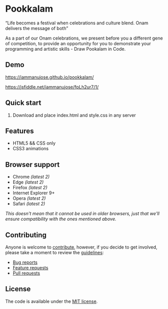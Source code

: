 # Pookkalam

“Life becomes a festival when celebrations and culture blend. Onam delivers the message of both”

As a part of our Onam celebrations, we present before you a different gene of competition, to provide an opportunity for you to demonstrate your programming and artistic skills -  Draw Pookalam in Code.

## Demo

https://iammanujose.github.io/pookkalam/

https://jsfiddle.net/iammanujose/fpLh2ur7/1/


## Quick start

1. Download and place index.html and style.css in any server


## Features

* HTML5 && CSS only
* CSS3 animations


## Browser support

* Chrome *(latest 2)*
* Edge *(latest 2)*
* Firefox *(latest 2)*
* Internet Explorer 9+
* Opera *(latest 2)*
* Safari *(latest 2)*

*This doesn't mean that it cannot be used in older browsers,
just that we'll ensure compatibility with the ones mentioned above.*


## Contributing

Anyone is welcome to [contribute](.github/CONTRIBUTING.md),
however, if you decide to get involved, please take a moment to review
the [guidelines](.github/CONTRIBUTING.md):

* [Bug reports](.github/CONTRIBUTING.md#bugs)
* [Feature requests](.github/CONTRIBUTING.md#features)
* [Pull requests](.github/CONTRIBUTING.md#pull-requests)


## License

The code is available under the [MIT license](LICENSE.txt).
